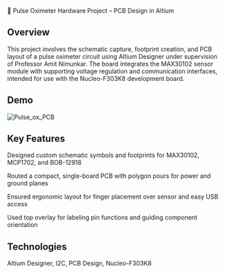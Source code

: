 📁 Pulse Oximeter Hardware Project – PCB Design in Altium

## Overview
This project involves the schematic capture, footprint creation, and PCB layout of a pulse oximeter circuit using Altium Designer under supervision of Professor Amit Nimunkar. The board integrates the MAX30102 sensor module with supporting voltage regulation and communication interfaces, intended for use with the Nucleo-F303K8 development board.

## Demo

![Pulse_ox_PCB](Pulse_ox_PCB.png)


## Key Features

Designed custom schematic symbols and footprints for MAX30102, MCP1702, and BOB-12918

Routed a compact, single-board PCB with polygon pours for power and ground planes

Ensured ergonomic layout for finger placement over sensor and easy USB access

Used top overlay for labeling pin functions and guiding component orientation

## Technologies

Altium Designer, I2C, PCB Design, Nucleo-F303K8
